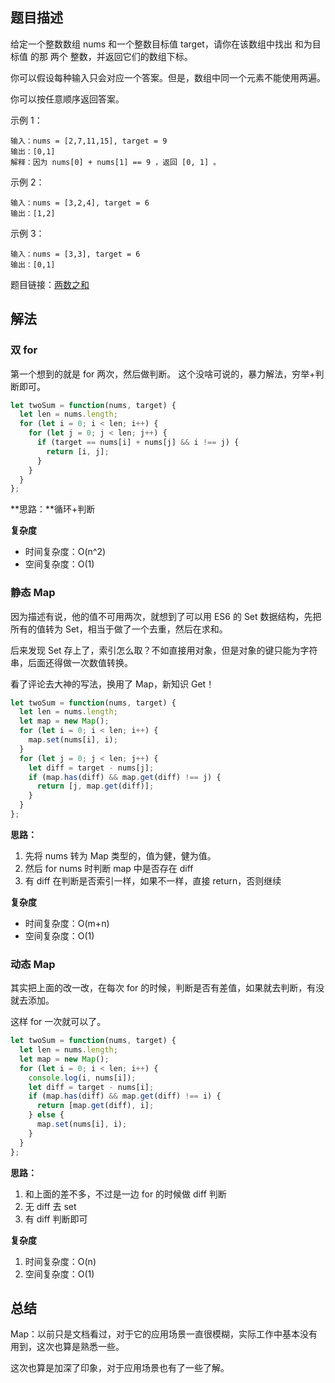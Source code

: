 ## 题目描述

给定一个整数数组 nums 和一个整数目标值 target，请你在该数组中找出 和为目标值 的那 两个 整数，并返回它们的数组下标。

你可以假设每种输入只会对应一个答案。但是，数组中同一个元素不能使用两遍。

你可以按任意顺序返回答案。

示例 1：

```
输入：nums = [2,7,11,15], target = 9
输出：[0,1]
解释：因为 nums[0] + nums[1] == 9 ，返回 [0, 1] 。
```

示例 2：

```
输入：nums = [3,2,4], target = 6
输出：[1,2]
```

示例 3：

```
输入：nums = [3,3], target = 6
输出：[0,1]
```

题目链接：[两数之和](https://leetcode-cn.com/problems/two-sum/)

## 解法

### 双 for

第一个想到的就是 for 两次，然后做判断。
这个没啥可说的，暴力解法，穷举+判断即可。

```js
let twoSum = function(nums, target) {
  let len = nums.length;
  for (let i = 0; i < len; i++) {
    for (let j = 0; j < len; j++) {
      if (target == nums[i] + nums[j] && i !== j) {
        return [i, j];
      }
    }
  }
};
```

**思路：**循环+判断

**复杂度**

- 时间复杂度：O(n^2)
- 空间复杂度：O(1)

### 静态 Map

因为描述有说，他的值不可用两次，就想到了可以用 ES6 的 Set 数据结构，先把所有的值转为 Set，相当于做了一个去重，然后在求和。

后来发现 Set 存上了，索引怎么取？不如直接用对象，但是对象的键只能为字符串，后面还得做一次数值转换。

看了评论去大神的写法，换用了 Map，新知识 Get！

```js
let twoSum = function(nums, target) {
  let len = nums.length;
  let map = new Map();
  for (let i = 0; i < len; i++) {
    map.set(nums[i], i);
  }
  for (let j = 0; j < len; j++) {
    let diff = target - nums[j];
    if (map.has(diff) && map.get(diff) !== j) {
      return [j, map.get(diff)];
    }
  }
};
```

**思路：**

1. 先将 nums 转为 Map 类型的，值为健，健为值。
2. 然后 for nums 时判断 map 中是否存在 diff
3. 有 diff 在判断是否索引一样，如果不一样，直接 return，否则继续

**复杂度**

- 时间复杂度：O(m+n)
- 空间复杂度：O(1)

### 动态 Map

其实把上面的改一改，在每次 for 的时候，判断是否有差值，如果就去判断，有没就去添加。

这样 for 一次就可以了。

```js
let twoSum = function(nums, target) {
  let len = nums.length;
  let map = new Map();
  for (let i = 0; i < len; i++) {
    console.log(i, nums[i]);
    let diff = target - nums[i];
    if (map.has(diff) && map.get(diff) !== i) {
      return [map.get(diff), i];
    } else {
      map.set(nums[i], i);
    }
  }
};
```

**思路：**

1. 和上面的差不多，不过是一边 for 的时候做 diff 判断
2. 无 diff 去 set
3. 有 diff 判断即可

**复杂度**

1. 时间复杂度：O(n)
2. 空间复杂度：O(1)

## 总结

Map：以前只是文档看过，对于它的应用场景一直很模糊，实际工作中基本没有用到，这次也算是熟悉一些。

这次也算是加深了印象，对于应用场景也有了一些了解。
